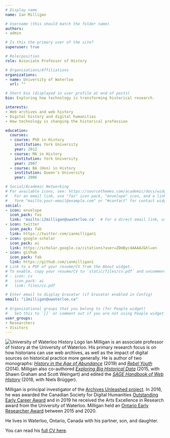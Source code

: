 ```yaml
---
# Display name
name: Ian Milligan

# Username (this should match the folder name)
authors:
- admin

# Is this the primary user of the site?
superuser: true

# Role/position
role: Associate Professor of History

# Organizations/Affiliations
organizations:
- name: University of Waterloo
  url: ""

# Short bio (displayed in user profile at end of posts)
bio: Exploring how technology is transforming historical research.

interests:
- Web archives and web history
- Digital history and digital humanities
- How technology is changing the historical profession

education:
  courses:
  - course: PhD in History
    institution: York University
    year: 2012
  - course: MA in History
    institution: York University
    year: 2007
  - course: BA (Hon) in History
    institution: Queen's University
    year: 2006

# Social/Academic Networking
# For available icons, see: https://sourcethemes.com/academic/docs/widgets/#icons
#   For an email link, use "fas" icon pack, "envelope" icon, and a link in the
#   form "mailto:your-email@example.com" or "#contact" for contact widget.
social:
- icon: envelope
  icon_pack: fas
  link: 'mailto:i2milligan@uwaterloo.ca'  # For a direct email link, use "mailto:test@example.org".
- icon: twitter
  icon_pack: fab
  link: https://twitter.com/ianmilligan1
- icon: google-scholar
  icon_pack: ai
  link: https://scholar.google.ca/citations?user=ZDmByc4AAAAJ&hl=en
- icon: github
  icon_pack: fab
  link: https://github.com/ianmilligan1
# Link to a PDF of your resume/CV from the About widget.
# To enable, copy your resume/CV to `static/files/cv.pdf` and uncomment the lines below.  
# - icon: cv
#   icon_pack: ai
#   link: files/cv.pdf

# Enter email to display Gravatar (if Gravatar enabled in Config)
email: "i2milligan@uwaterloo.ca"
  
# Organizational groups that you belong to (for People widget)
#   Set this to `[]` or comment out if you are not using People widget.  
user_groups:
- Researchers
- Visitors
---
```


![University of Waterloo History Logo](/authors/admin/UWaterloo_ARTS_History_Logo_horiz_rgb.png)
Ian Milligan is an associate professor of history at the University of Waterloo. His primary research focus is on how historians can use web archives, as well as the impact of digital sources on historical practice more generally. He is author of two monographs: [*History in the Age of Abundance*](/publication/history-in-the-age-of-abundance) (2019) and [*Rebel Youth*](/publication/rebel-youth) (2014). Milligan also co-authored [*Exploring Big Historical Data*](/publication/macroscope) (2015, with Shawn Graham and Scott Weingart) and edited the [*SAGE Handbook of Web History*](/publication/sage-handbook) (2018, with Niels Brügger).

Milligan is principal investigator of the [Archives Unleashed project](https://archivesunleashed.org). In 2016, he was awarded the Canadian Society for Digital Humanities [Outstanding Early Career Award](http://csdh-schn.org/2016/02/09/csdhschn-2016-outstanding-early-career-award/) and in 2019 he received the Arts Excellence in Research award from the University of Waterloo. Milligan held an [Ontario Early Researcher Award](https://www.ontario.ca/page/early-researcher-awards) between 2015 and 2020.

He lives in Waterloo, Ontario, Canada with his partner, son, and daughter.

You can read his [full CV here](/files/cv.pdf).
